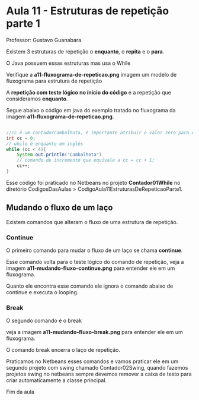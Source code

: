 # Aula 11 - Estruturas de repetição parte 1

Professor: Gustavo Guanabara

Existem 3 estruturas de repetição o **enquanto**, o **repita** e o **para**.

O Java possuem essas estruturas mas usa o While 

Verifique a **a11-fluxograma-de-repeticao.png** imagem um modelo de fluxograma para estrutura de repetição

A **repetição com teste lógico no ínicio do código** e a repetição que consideramos **enquanto**.

Segue abaixo o código em java do exemplo tratado no fluxograma da imagem **a11-fluxograma-de-repeticao.png**.

~~~java

//cc é um contadorcambalhota, é importante atribuir o valor zero para ele e ficar atento com esse contador se for reutilizar ele.
int cc = 0;
// while é enquanto em inglês
while (cc < 4){
    System.out.println("Cambalhota")
    // comando de incremento que equivale a cc = cc + 1;
    cc++;
}

~~~

Esse código foi praticado no Netbeans no projeto **Contador01While** no diretório CodigosDasAulas > CodigoAula11EstruturasDeRepeticaoParte1.

## Mudando o fluxo de um laço

Existem comandos que alteram o fluxo de uma estrutura de repetição.

### Continue

O primeiro comando para mudar o fluxo de um laço se chama **continue**.

Esse comando volta para o teste lógico do comando de repetição, veja a imagem **a11-mudando-fluxo-continue.png** para entender ele em um fluxograma.

Quanto ele encontra esse comando ele ignora o comando abaixo de continue e executa o looping.

### Break

O segundo comando é o break

veja a imagem **a11-mudando-fluxo-break.png** para entender ele em um fluxograma.

O comando break encerra o laço de repetição. 

Praticamos no Netbeans esses comandos e vamos praticar ele em um segundo projeto  com swing chamado Contador02Swing, quando fazemos projetos swing no netbeans sempre devemos remover a caixa de testo para criar automaticamente a classe principal.

Fim da aula
